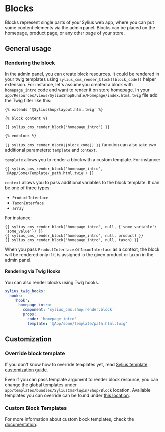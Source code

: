 # Blocks

Blocks represent single parts of your Sylius web app, where you can put some content elements via the admin panel.
Blocks can be placed on the homepage, product page, or any other page of your store.

## General usage

### Rendering the block

In the admin panel, you can create block resources. It could be rendered in your twig templates using `sylius_cms_render_block([block_code])` helper extension.
For instance, let's assume you created a block with `homepage_intro` code and want to render it on store homepage.
In your `app/Resources/views/SyliusShopBundle/Homepage/index.html.twig` file add the Twig filter like this:

```twig
{% extends '@SyliusShop/layout.html.twig' %}

{% block content %}

{{ sylius_cms_render_block('homepage_intro') }}

{% endblock %}
```

`{{ sylius_cms_render_block([block_code]) }}` function can also take two additional parameters: `template` and `context`.

`template` allows you to render a block with a custom template. For instance:

```twig
{{ sylius_cms_render_block('homepage_intro', '@App/Some/Template/_path.html.twig') }}
```

`context` allows you to pass additional variables to the block template. It can be one of three types: 
- `ProductInterface` 
- `TaxonInterface`
- `array`
 
For instance:

```twig
{{ sylius_cms_render_block('homepage_intro', null, {'some_variable': 'some_value'}) }}
{{ sylius_cms_render_block('homepage_intro', null, product) }}
{{ sylius_cms_render_block('homepage_intro', null, taxon) }}
```

When you pass `ProductInterface` or `TaxonInterface` as a context, the block will be rendered only if it is assigned to the given product or taxon
in the admin panel.

#### Rendering via Twig Hooks
You can also render blocks using Twig hooks.

```yaml
sylius_twig_hooks:
  hooks:
    'hook':
      homepage_intro:
        component: 'sylius_cms.shop:render:block'
        props:
          code: 'homepage_intro'
          template: '@App/some/template/path.html.twig'
```

## Customization

### Override block template

If you don't know how to override templates yet,
read [Sylius template customization guide](http://docs.sylius.org/en/latest/customization/template.html).

Even if you can pass template argument to render block resource, you can change the global templates under `app/templates/bundles/SyliusCmsPlugin/Shop/Block` location.
Available templates you can override can be found under [this location](../templates/Shop/Block).

### Custom Block Templates

For more information about custom block templates, check the [documentation](templates.md).
